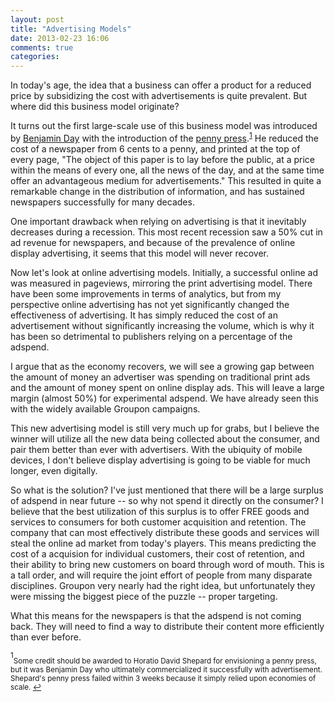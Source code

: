 ```yaml
---
layout: post
title: "Advertising Models"
date: 2013-02-23 16:06
comments: true
categories: 
---
```


In today's age, the idea that a business can offer a product for a reduced price by subsidizing the cost with advertisements is quite prevalent. But where did this business model originate?

It turns out the first large-scale use of this business model was introduced by [Benjamin Day] with the introduction of the [penny press].<sup><a href="#fn-1" id="fnref-1">1</a></sup> He reduced the cost of a newspaper from 6 cents to a penny, and printed at the top of every page, "The object of this paper is to lay before the public, at a price within the means of every one, all the news of the day, and at the same time offer an advantageous medium for advertisements." This resulted in quite a remarkable change in the distribution of information, and has sustained newspapers successfully for many decades.

One important drawback when relying on advertising is that it inevitably decreases during a recession. This most recent recession saw a 50% cut in ad revenue for newspapers, and because of the prevalence of online display advertising, it seems that this model will never recover.

Now let's look at online advertising models. Initially, a successful online ad was measured in pageviews, mirroring the print advertising model. There have been some improvements in terms of analytics, but from my perspective online advertising has not yet significantly changed the effectiveness of advertising. It has simply reduced the cost of an advertisement without significantly increasing the volume, which is why it has been so detrimental to publishers relying on a percentage of the adspend.

I argue that as the economy recovers, we will see a growing gap between the amount of money an advertiser was spending on traditional print ads and the amount of money spent on online display ads. This will leave a large margin (almost 50%) for experimental adspend. We have already seen this with the widely available Groupon campaigns.

This new advertising model is still very much up for grabs, but I believe the winner will utilize all the new data being collected about the consumer, and pair them better than ever with advertisers. With the ubiquity of mobile devices, I don't believe display advertising is going to be viable for much longer, even digitally.

So what is the solution? I've just mentioned that there will be a large surplus
of adspend in near future -- so why not spend it directly on the consumer? I believe that the best utilization of this surplus is to offer FREE goods and services to consumers for both customer acquisition and retention. The company that can most effectively distribute these goods and services will steal the online ad market from today's players. This means predicting the cost of a acquision for individual customers, their cost of retention, and their ability to bring new customers on board through word of mouth. This is a tall order, and will require the joint effort of people from many disparate disciplines. Groupon very nearly had the right idea, but unfortunately they were missing the biggest piece of the puzzle -- proper targeting.

What this means for the newspapers is that the adspend is not coming back. They will need to find a way to distribute their content more efficiently than ever before.


[Benjamin Day]:http://en.wikipedia.org/wiki/Benjamin_Day_(publisher)
[penny press]:http://en.wikipedia.org/wiki/Penny_press

<sup id="fn-1">1</sup><sub>Some credit should be awarded to Horatio David Shepard for envisioning a penny press, but it was Benjamin Day who ultimately commercialized it successfully with advertisement. Shepard's penny press failed within 3 weeks because it simply relied upon economies of scale. <a href="#fnref-1"> &#8617;</a></sub>

